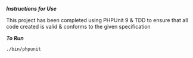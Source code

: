 ***Instructions for Use***

This project has been completed using PHPUnit 9 & TDD to ensure that all code created is valid & conforms to the given specification

***To Run***

```./bin/phpunit```